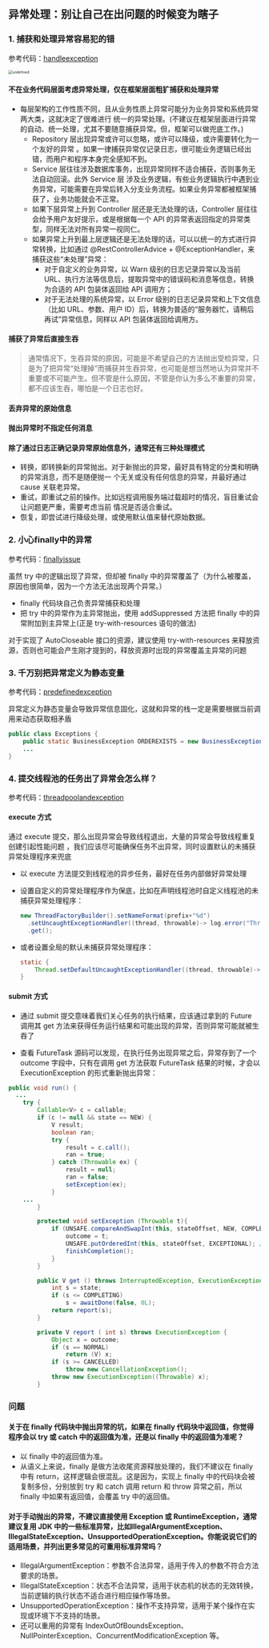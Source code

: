 ## 异常处理：别让自己在出问题的时候变为瞎子

### 1. 捕获和处理异常容易犯的错

参考代码：[handleexception](handleexception)

<img src="http://ww1.sinaimg.cn/large/002eBIeDgy1gu70fxpy4wj61080zogob02.jpg" alt="undefined" style="zoom:50%;" />

#### 不在业务代码层面考虑异常处理，仅在框架层面粗犷捕获和处理异常

- 每层架构的工作性质不同，且从业务性质上异常可能分为业务异常和系统异常两大类，这就决定了很难进行
  统一的异常处理。(不建议在框架层面进行异常的自动、统一处理，尤其不要随意捕获异常。但，框架可以做兜底工作。)
    - Repository 层出现异常或许可以忽略，或许可以降级，或许需要转化为一个友好的异常
      。如果一律捕获异常仅记录日志，很可能业务逻辑已经出错，而用户和程序本身完全感知不到。
    - Service 层往往涉及数据库事务，出现异常同样不适合捕获，否则事务无法自动回滚。此外 Service 层
      涉及业务逻辑，有些业务逻辑执行中遇到业务异常，可能需要在异常后转入分支业务流程。如果业务异常都被框架捕获了，业务功能就会不正常。
    - 如果下层异常上升到 Controller 层还是无法处理的话，Controller 层往往会给予用户友好提示，或是根据每一个 API
      的异常表返回指定的异常类型，同样无法对所有异常一视同仁。
    - 如果异常上升到最上层逻辑还是无法处理的话，可以以统一的方式进行异常转换，比如通过 @RestControllerAdvice +
      @ExceptionHandler，来捕获这些“未处理”异常：
        - 对于自定义的业务异常，以 Warn 级别的日志记录异常以及当前 URL、执行方法等信息后，提取异常中的错误码和消息等信息，转换为合适的
          API 包装体返回给 API 调用方；
        - 对于无法处理的系统异常，以 Error 级别的日志记录异常和上下文信息（比如 URL、参数、用户
          ID）后，转换为普适的“服务器忙，请稍后再试”异常信息，同样以 API 包装体返回给调用方。

#### 捕获了异常后直接生吞

> 通常情况下，生吞异常的原因，可能是不希望自己的方法抛出受检异常，只是为了把异常“处理掉”而捕获并生吞异常，也可能是想当然地认为异常并不重要或不可能产生。但不管是什么原因，不管是你认为多么不重要的异常，都不应该生吞，哪怕是一个日志也好。

#### 丢弃异常的原始信息

#### 抛出异常时不指定任何消息

#### 除了通过日志正确记录异常原始信息外，通常还有三种处理模式

- 转换，即转换新的异常抛出。对于新抛出的异常，最好具有特定的分类和明确的异常消息，而不是随便抛一
  个无关或没有任何信息的异常，并最好通过 cause 关联老异常。
- 重试，即重试之前的操作。比如远程调用服务端过载超时的情况，盲目重试会让问题更严重，需要考虑当前
  情况是否适合重试。
- 恢复，即尝试进行降级处理，或使用默认值来替代原始数据。

### 2. 小心finally中的异常

参考代码：[finallyissue](finallyissue)

虽然 try 中的逻辑出现了异常，但却被 finally 中的异常覆盖了（为什么被覆盖，原因也很简单，因为一个方法无法出现两个异常。）

- finally 代码块自己负责异常捕获和处理
- 把 try 中的异常作为主异常抛出，使用 addSuppressed 方法把 finally 中的异常附加到主异常上(正是
  try-with-resources 语句的做法)

对于实现了 AutoCloseable 接口的资源，建议使用 try-with-resources 来释放资源，否则也可能会产生刚才提到的，释放资源时出现的异常覆盖主异常的问题

### 3. 千万别把异常定义为静态变量

参考代码：[predefinedexception](predefinedexception)

异常定义为静态变量会导致异常信息固化，这就和异常的栈一定是需要根据当前调用来动态获取相矛盾

```java
public class Exceptions {
    public static BusinessException ORDEREXISTS = new BusinessException("订单已经存在", 3001);
	...
}
```

### 4. 提交线程池的任务出了异常会怎么样？

参考代码：[threadpoolandexception](threadpoolandexception)

#### execute 方式

通过 execute 提交，那么出现异常会导致线程退出，大量的异常会导致线程重复创建引起性能问题
，我们应该尽可能确保任务不出异常，同时设置默认的未捕获异常处理程序来兜底

- 以 execute 方法提交到线程池的异步任务，最好在任务内部做好异常处理
- 设置自定义的异常处理程序作为保底，比如在声明线程池时自定义线程池的未捕获异常处理程序：

  ```java
  new ThreadFactoryBuilder().setNameFormat(prefix+"%d")
    .setUncaughtExceptionHandler((thread, throwable)-> log.error("ThreadPool {} got exception", thread, throwable))
    .get();
  ```
- 或者设置全局的默认未捕获异常处理程序：

  ```java
  static {
      Thread.setDefaultUncaughtExceptionHandler((thread, throwable)-> log.error("Thread {} got exception", thread, throwable));
  }
  ```

#### submit 方式

- 通过 submit 提交意味着我们关心任务的执行结果，应该通过拿到的 Future 调用其 get 方法来获得任务运行结果和可能出现的异常，否则异常可能就被生吞了

- 查看 FutureTask 源码可以发现，在执行任务出现异常之后，异常存到了一个 outcome 字段中，只有在调用 get 方法获取 FutureTask
  结果的时候，才会以 ExecutionException 的形式重新抛出异常：

```java
public void run() {
  ...
    try {
        Callable<V> c = callable;
        if (c != null && state == NEW) {
            V result;
            boolean ran;
            try {
                result = c.call();
                ran = true;
            } catch (Throwable ex) {
                result = null;
                ran = false;
                setException(ex);
            }
	...
        }

        protected void setException (Throwable t){
            if (UNSAFE.compareAndSwapInt(this, stateOffset, NEW, COMPLETING)) {
                outcome = t;
                UNSAFE.putOrderedInt(this, stateOffset, EXCEPTIONAL); // final state
                finishCompletion();
            }
        }

        public V get () throws InterruptedException, ExecutionException {
            int s = state;
            if (s <= COMPLETING)
                s = awaitDone(false, 0L);
            return report(s);
        }

        private V report ( int s) throws ExecutionException {
            Object x = outcome;
            if (s == NORMAL)
                return (V) x;
            if (s >= CANCELLED)
                throw new CancellationException();
            throw new ExecutionException((Throwable) x);
        }
```

### 问题

#### 关于在 finally 代码块中抛出异常的坑，如果在 finally 代码块中返回值，你觉得程序会以 try 或 catch 中的返回值为准，还是以 finally 中的返回值为准呢？

- 以 finally 中的返回值为准。
- 从语义上来说，finally 是做方法收尾资源释放处理的，我们不建议在 finally 中有 return，这样逻辑会很混乱。这是因为，实现上
  finally 中的代码块会被复制多份，分别放到 try 和 catch 调用 return 和 throw 异常之前，所以 finally 中如果有返回值，会覆盖
  try 中的返回值。

#### 对于手动抛出的异常，不建议直接使用 Exception 或 RuntimeException，通常建议复用 JDK 中的一些标准异常，比如IllegalArgumentException、IllegalStateException、UnsupportedOperationException。你能说说它们的适用场景，并列出更多常见的可重用标准异常吗？

- IllegalArgumentException：参数不合法异常，适用于传入的参数不符合方法要求的场景。
- IllegalStateException：状态不合法异常，适用于状态机的状态的无效转换，当前逻辑的执行状态不适合进行相应操作等场景。
- UnsupportedOperationException：操作不支持异常，适用于某个操作在实现或环境下不支持的场景。
- 还可以重用的异常有 IndexOutOfBoundsException、NullPointerException、ConcurrentModificationException 等。